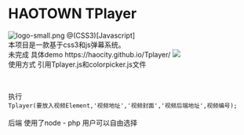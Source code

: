 # HAOTOWN TPlayer
<img src="https://ooo.0o0.ooo/2016/12/16/585359df46d72.png" alt="logo-small.png" title="logo-small.png" />
@(CSS3)[Javascript]<br>
本项目是一款基于css3和js弹幕系统。<br>
未完成  具体demo https://haocity.github.io/Tplayer/
<img src="https://ooo.0o0.ooo/2016/12/20/5858df24293f5.png"><br>
使用方式 引用Tplayer.js和colorpicker.js文件<br>
<code>		<script src="colorpicker.js" type="text/javascript" charset="utf-8"></script>
		<script src="Tplayer.js" type="text/javascript" charset="utf-8"></script>
</code><br>
执行<code>
Tplayer(要放入视频Element,'视频地址','视频封面','视频后端地址',视频编号);
</code><br>
后端 使用了node - php 用户可以自由选择<br>



